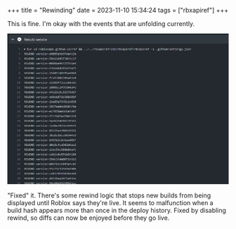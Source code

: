 +++
title = "Rewinding"
date = 2023-11-10 15:34:24
tags = ["rbxapiref"]
+++

This is fine. I'm okay with the events that are unfolding currently.

![](00.png)

"Fixed" it. There's some rewind logic that stops new builds from being displayed
until Roblox says they're live. It seems to malfunction when a build hash
appears more than once in the deploy history. Fixed by disabling rewind, so
diffs can now be enjoyed before they go live.

